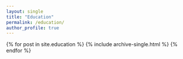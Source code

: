 ```yaml
---
layout: single
title: "Education"
permalink: /education/
author_profile: true
---
```


{% for post in site.education %}
  {% include archive-single.html %}
{% endfor %}

